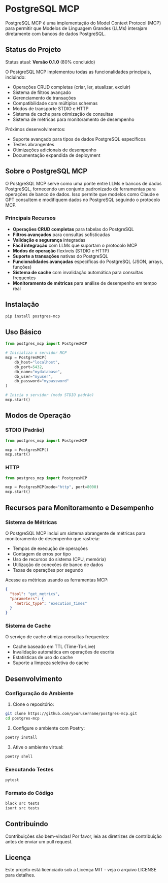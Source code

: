 # PostgreSQL MCP

PostgreSQL MCP é uma implementação do Model Context Protocol (MCP) para permitir que Modelos de Linguagem Grandes (LLMs) interajam diretamente com bancos de dados PostgreSQL.

## Status do Projeto

Status atual: **Versão 0.1.0** (80% concluído)

O PostgreSQL MCP implementou todas as funcionalidades principais, incluindo:
- Operações CRUD completas (criar, ler, atualizar, excluir)
- Sistema de filtros avançado
- Gerenciamento de transações
- Compatibilidade com múltiplos schemas
- Modos de transporte STDIO e HTTP
- Sistema de cache para otimização de consultas
- Sistema de métricas para monitoramento de desempenho

Próximos desenvolvimentos:
- Suporte avançado para tipos de dados PostgreSQL específicos
- Testes abrangentes
- Otimizações adicionais de desempenho
- Documentação expandida de deployment

## Sobre o PostgreSQL MCP

O PostgreSQL MCP serve como uma ponte entre LLMs e bancos de dados PostgreSQL, fornecendo um conjunto padronizado de ferramentas para operações de banco de dados. Isso permite que modelos como Claude e GPT consultem e modifiquem dados no PostgreSQL seguindo o protocolo MCP.

### Principais Recursos

- **Operações CRUD completas** para tabelas do PostgreSQL
- **Filtros avançados** para consultas sofisticadas
- **Validação e segurança** integradas
- **Fácil integração** com LLMs que suportam o protocolo MCP
- **Modos de operação** flexíveis (STDIO e HTTP)
- **Suporte a transações** nativas do PostgreSQL
- **Funcionalidades avançadas** específicas do PostgreSQL (JSON, arrays, funções)
- **Sistema de cache** com invalidação automática para consultas frequentes
- **Monitoramento de métricas** para análise de desempenho em tempo real

## Instalação

```bash
pip install postgres-mcp
```

## Uso Básico

```python
from postgres_mcp import PostgresMCP

# Inicializa o servidor MCP
mcp = PostgresMCP(
    db_host="localhost",
    db_port=5432,
    db_name="mydatabase",
    db_user="myuser",
    db_password="mypassword"
)

# Inicia o servidor (modo STDIO padrão)
mcp.start()
```

## Modos de Operação

### STDIO (Padrão)

```python
from postgres_mcp import PostgresMCP

mcp = PostgresMCP()
mcp.start()
```

### HTTP

```python
from postgres_mcp import PostgresMCP

mcp = PostgresMCP(mode="http", port=8000)
mcp.start()
```

## Recursos para Monitoramento e Desempenho

### Sistema de Métricas

O PostgreSQL MCP inclui um sistema abrangente de métricas para monitoramento de desempenho que rastreia:

- Tempos de execução de operações
- Contagem de erros por tipo
- Uso de recursos do sistema (CPU, memória)
- Utilização de conexões de banco de dados
- Taxas de operações por segundo

Acesse as métricas usando as ferramentas MCP:

```json
{
  "tool": "get_metrics",
  "parameters": {
    "metric_type": "execution_times"
  }
}
```

### Sistema de Cache

O serviço de cache otimiza consultas frequentes:

- Cache baseado em TTL (Time-To-Live)
- Invalidação automática em operações de escrita
- Estatísticas de uso do cache
- Suporte a limpeza seletiva do cache

## Desenvolvimento

### Configuração do Ambiente

1. Clone o repositório:
```bash
git clone https://github.com/yourusername/postgres-mcp.git
cd postgres-mcp
```

2. Configure o ambiente com Poetry:
```bash
poetry install
```

3. Ative o ambiente virtual:
```bash
poetry shell
```

### Executando Testes

```bash
pytest
```

### Formato do Código

```bash
black src tests
isort src tests
```

## Contribuindo

Contribuições são bem-vindas! Por favor, leia as diretrizes de contribuição antes de enviar um pull request.

## Licença

Este projeto está licenciado sob a Licença MIT - veja o arquivo LICENSE para detalhes. 